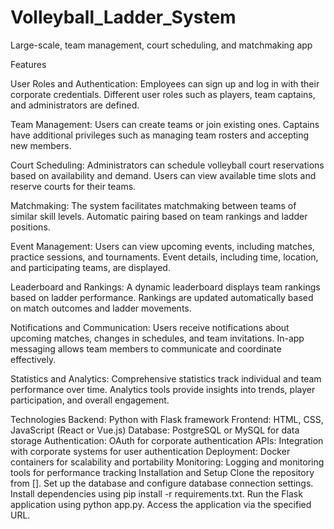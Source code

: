 # Volleyball_Ladder_System
Large-scale, team management, court scheduling, and matchmaking app 

Features

User Roles and Authentication:
Employees can sign up and log in with their corporate credentials.
Different user roles such as players, team captains, and administrators are defined.

Team Management:
Users can create teams or join existing ones.
Captains have additional privileges such as managing team rosters and accepting new members.

Court Scheduling:
Administrators can schedule volleyball court reservations based on availability and demand.
Users can view available time slots and reserve courts for their teams.

Matchmaking:
The system facilitates matchmaking between teams of similar skill levels.
Automatic pairing based on team rankings and ladder positions.

Event Management:
Users can view upcoming events, including matches, practice sessions, and tournaments.
Event details, including time, location, and participating teams, are displayed.

Leaderboard and Rankings:
A dynamic leaderboard displays team rankings based on ladder performance.
Rankings are updated automatically based on match outcomes and ladder movements.

Notifications and Communication:
Users receive notifications about upcoming matches, changes in schedules, and team invitations.
In-app messaging allows team members to communicate and coordinate effectively.

Statistics and Analytics:
Comprehensive statistics track individual and team performance over time.
Analytics tools provide insights into trends, player participation, and overall engagement.

Technologies
Backend: Python with Flask framework
Frontend: HTML, CSS, JavaScript (React or Vue.js)
Database: PostgreSQL or MySQL for data storage
Authentication: OAuth for corporate authentication
APIs: Integration with corporate systems for user authentication
Deployment: Docker containers for scalability and portability
Monitoring: Logging and monitoring tools for performance tracking
Installation and Setup
Clone the repository from [].
Set up the database and configure database connection settings.
Install dependencies using pip install -r requirements.txt.
Run the Flask application using python app.py.
Access the application via the specified URL.

